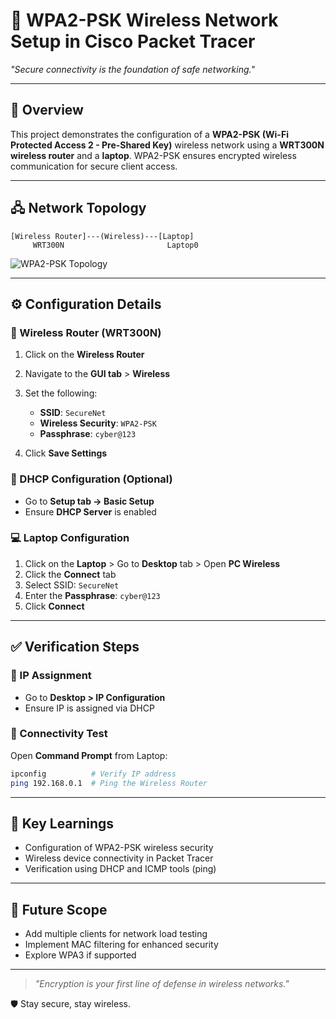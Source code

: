 # 📶 WPA2-PSK Wireless Network Setup in Cisco Packet Tracer

*"Secure connectivity is the foundation of safe networking."*

---

## 📖 Overview

This project demonstrates the configuration of a **WPA2-PSK (Wi-Fi Protected Access 2 - Pre-Shared Key)** wireless network using a **WRT300N wireless router** and a **laptop**. WPA2-PSK ensures encrypted wireless communication for secure client access.

---

## 🖧 Network Topology

```
[Wireless Router]---(Wireless)---[Laptop]
     WRT300N                       Laptop0
```

![WPA2-PSK Topology](https://github.com/21Lalit/Networking-projects/blob/main/WPA2-PSK/e15d9846-c9d7-4bcf-9ca4-e722600a44e8.png)

---

## ⚙️ Configuration Details

### 🔧 Wireless Router (WRT300N)

1. Click on the **Wireless Router**
2. Navigate to the **GUI tab** > **Wireless**
3. Set the following:

   * **SSID**: `SecureNet`
   * **Wireless Security**: `WPA2-PSK`
   * **Passphrase**: `cyber@123`
4. Click **Save Settings**

### 🧭 DHCP Configuration (Optional)

* Go to **Setup tab → Basic Setup**
* Ensure **DHCP Server** is enabled

### 💻 Laptop Configuration

1. Click on the **Laptop** > Go to **Desktop** tab > Open **PC Wireless**
2. Click the **Connect** tab
3. Select SSID: `SecureNet`
4. Enter the **Passphrase**: `cyber@123`
5. Click **Connect**

---

## ✅ Verification Steps

### 📡 IP Assignment

* Go to **Desktop > IP Configuration**
* Ensure IP is assigned via DHCP

### 🧪 Connectivity Test

Open **Command Prompt** from Laptop:

```bash
ipconfig          # Verify IP address
ping 192.168.0.1  # Ping the Wireless Router
```

---

## 🎯 Key Learnings

* Configuration of WPA2-PSK wireless security
* Wireless device connectivity in Packet Tracer
* Verification using DHCP and ICMP tools (ping)

---

## 🚀 Future Scope

* Add multiple clients for network load testing
* Implement MAC filtering for enhanced security
* Explore WPA3 if supported

---

> *"Encryption is your first line of defense in wireless networks."*

🛡️ Stay secure, stay wireless.
